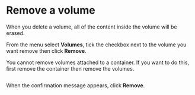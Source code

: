 # Remove a volume


When you delete a volume, all of the content inside the volume will be erased.


From the menu select **Volumes**, tick the checkbox next to the volume you want remove then click **Remove**.


You cannot remove volumes attached to a container. If you want to do this, first remove the container then remove the volumes.


<figure><img src="../..//assets/2.15-docker_volumes_volume_remove.gif" alt=""><figcaption></figcaption></figure>

When the confirmation message appears, click **Remove**.

<figure><img src="../..//assets/2.15-volumes-remove-confirm.png" alt=""><figcaption></figcaption></figure>

